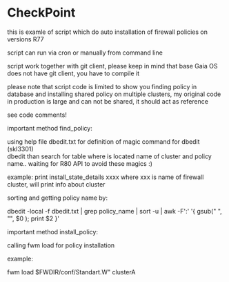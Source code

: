 # CheckPoint
this is examle of script which do auto installation of firewall policies on versions R77

script can run via cron or manually from command line

script work together with git client, please keep in mind that base Gaia OS does not have git client, you have to compile it

please note that script code is limited to show you finding policy in database and installing shared policy on multiple clusters, my original code in production is large and can not be shared, it should act as reference

see code comments!

important method find_policy:
 
using help file dbedit.txt for definition of magic command for dbedit (skI3301)  
dbedit than search for table where is located name of cluster and policy name.. waiting for R80 API to avoid these magics :) 

example: 
print install_state_details xxxx        where xxx is name of firewall cluster, will print info about cluster

sorting and getting policy name by:

dbedit -local -f dbedit.txt | grep policy_name | sort -u | awk -F':' '{ gsub(" ", "", $0 ); print $2 }'



important method install_policy:

calling fwm load for policy installation 

example:

fwm load $FWDIR/conf/Standart.W" clusterA


